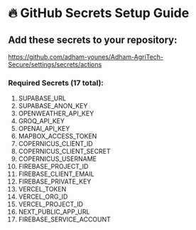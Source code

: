 # 🔥 GitHub Secrets Setup Guide 
 
## Add these secrets to your repository: 
https://github.com/adham-younes/Adham-AgriTech-Secure/settings/secrets/actions 
 
### Required Secrets (17 total): 
1. SUPABASE_URL 
2. SUPABASE_ANON_KEY 
3. OPENWEATHER_API_KEY 
4. GROQ_API_KEY 
5. OPENAI_API_KEY 
6. MAPBOX_ACCESS_TOKEN 
7. COPERNICUS_CLIENT_ID 
8. COPERNICUS_CLIENT_SECRET 
9. COPERNICUS_USERNAME 
10. FIREBASE_PROJECT_ID 
11. FIREBASE_CLIENT_EMAIL 
12. FIREBASE_PRIVATE_KEY 
13. VERCEL_TOKEN 
14. VERCEL_ORG_ID 
15. VERCEL_PROJECT_ID 
16. NEXT_PUBLIC_APP_URL 
17. FIREBASE_SERVICE_ACCOUNT 
